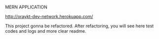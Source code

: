 MERN APPLICATION

http://oraykt-dev-network.herokuapp.com/

This project gonna be refactored. After refactoring, you will see here test codes and logs and more clear readme.
